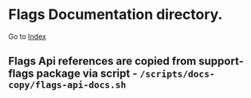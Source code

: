 # Flags Documentation directory.

Go to [Index](./index.md)

## Flags Api references are copied from support-flags package via script - `/scripts/docs-copy/flags-api-docs.sh`
